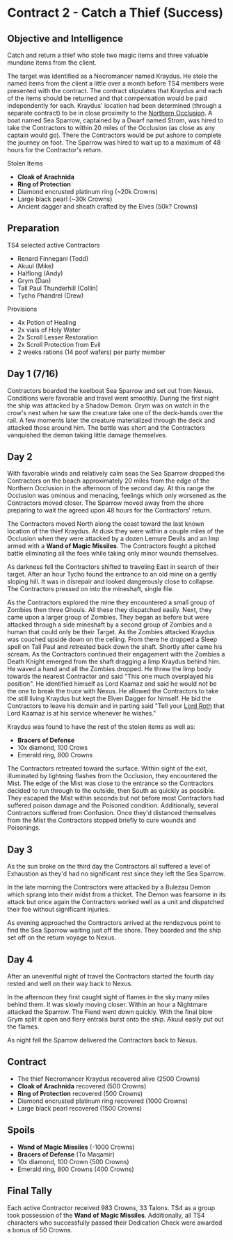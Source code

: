 # Contract 2 - Catch a Thief (Success)

## Objective and Intelligence
Catch and return a thief who stole two magic items and three valuable mundane items from the client.

The target was identified as a Necromancer named Kraydus. He stole the named items from the client a little over a month before TS4 members were presented with the contract. The contract stipulates that Kraydus and each of the items should be returned and that compensation would be paid independently for each. Kraydus' location had been determined (through a separate contract) to be in close proximity to the [Northern Occlusion](https://github.com/DaneVinson/scarredworld/blob/master/markdown/northern-occlusion.md). A boat named Sea Sparrow, captained by a Dwarf named Strom, was hired to take the Contractors to within 20 miles of the Occlusion (as close as any captain would go). There the Contractors would be put ashore to complete the journey on foot. The Sparrow was hired to wait up to a maximum of 48 hours for the Contractor's return. 

Stolen Items
* __Cloak of Arachnida__
* __Ring of Protection__
* Diamond encrusted platinum ring (~20k Crowns)
* Large black pearl (~30k Crowns)
* Ancient dagger and sheath crafted by the Elves (50k? Crowns)

## Preparation
TS4 selected active Contractors
* Renard Finnegani (Todd)
* Akuul (Mike)
* Halflong (Andy)
* Grym (Dan)
* Tall Paul Thunderhill (Collin)
* Tycho Phandrel (Drew)

Provisions
  * 4x Potion of Healing
  * 2x vials of Holy Water
  * 2x Scroll Lesser Restoration
  * 2x Scroll Protection from Evil
  * 2 weeks rations (14 poof wafers) per party member

## Day 1 (7/16)
Contractors boarded the keelboat Sea Sparrow and set out from Nexus. Conditions were favorable and travel went smoothly. During the first night the ship was attacked by a Shadow Demon. Grym was on watch in the crow's nest when he saw the creature take one of the deck-hands over the rail. A few moments later the creature materialized through the deck and attacked those around him. The battle was short and the Contractors vanquished the demon taking little damage themselves.

## Day 2
With favorable winds and relatively calm seas the Sea Sparrow dropped the Contractors on the beach approximately 20 miles from the edge of the Northern Occlusion in the afternoon of the second day. At this range the Occlusion was ominous and menacing, feelings which only worsened as the Contractors moved closer. The Sparrow moved away from the shore preparing to wait the agreed upon 48 hours for the Contractors' return.

The Contractors moved North along the coast toward the last known location of the thief Kraydus. At dusk they were within a couple miles of the Occlusion when they  were attacked by a dozen Lemure Devils and an Imp armed with a __Wand of Magic Missiles__. The Contractors fought a pitched battle eliminating all the foes while taking only minor wounds themselves.

As darkness fell the Contractors shifted to traveling East in search of their target. After an hour Tycho found the entrance to an old mine on a gently sloping hill. It was in disrepair and looked dangerously close to collapse. The Contractors pressed on into the mineshaft, single file.

As the Contractors explored the mine they encountered a small group of Zombies then three Ghouls. All these they dispatched easily. Next, they came upon a larger group of Zombies. They began as before but were attacked through a side mineshaft by a second group of Zombies and a human that could only be their Target. As the Zombies attacked Kraydus was couched upside down on the celling. From there he dropped a Sleep spell on Tall Paul and retreated back down the shaft. Shortly after came his scream. As the Contractors continued their engagement with the Zombies a Death Knight emerged from the shaft dragging a limp Kraydus behind him. He waved a hand and all the Zombies dropped. He threw the limp body towards the nearest Contractor and said "This one much overplayed his position". He identified himself as Lord Kaamaz and said he would not be the one to break the truce with Nexus. He allowed the Contractors to take the still living Kraydus but kept the Elven Dagger for himself. He bid the Contractors to leave his domain and in parting said "Tell your [Lord Roth](../../../markdown/vampire-paladin.md) that Lord Kaamaz is at his service whenever he wishes."

Kraydus was found to have the rest of the stolen items as well as: 
* __Bracers of Defense__
* 10x diamond, 100 Crows
* Emerald ring, 800 Crowns

The Contractors retreated toward the surface. Within sight of the exit, illuminated by lightning flashes from the Occlusion, they encountered the Mist. The edge of the Mist was close to the entrance so the Contractors decided to run through to the outside, then South as quickly as possible. They escaped the Mist within seconds but not before most Contractors had suffered poison damage and the Poisoned condition. Additionally, several Contractors suffered from Confusion. Once they'd distanced themselves from the Mist the Contractors stopped briefly to cure wounds and Poisonings.

## Day 3
As the sun broke on the third day the Contractors all suffered a level of Exhaustion as they'd had no significant rest since they left the Sea Sparrow.

In the late morning the Contractors were attacked by a Bulezau Demon which sprang into their midst from a thicket. The Demon was fearsome in its attack but once again the Contractors worked well as a unit and dispatched their foe without significant injuries.

As evening approached the Contractors arrived at the rendezvous point to find the Sea Sparrow waiting just off the shore. They boarded and the ship set off on the return voyage to Nexus.

## Day 4
After an uneventful night of travel the Contractors started the fourth day rested and well on their way back to Nexus. 

In the afternoon they first caught sight of flames in the sky many miles behind them. It was slowly moving closer. Within an hour a Nightmare attacked the Sparrow. The Fiend went down quickly. With the final blow Grym split it open and fiery entrails burst onto the ship. Akuul easily put out the flames. 

As night fell the Sparrow delivered the Contractors back to Nexus.

## Contract
* The thief Necromancer Kraydus recovered alive (2500 Crowns)
* __Cloak of Arachnida__  recovered (500 Crowns)
* __Ring of Protection__ recovered (500 Crowns)
* Diamond encrusted platinum ring recovered (1000 Crowns)
* Large black pearl recovered (1500 Crowns)

## Spoils
* __Wand of Magic Missiles__ (-1000 Crowns)
* __Bracers of Defense__ (To Maqamir)
* 10x diamond, 100 Crown (500 Crowns)
* Emerald ring, 800 Crowns (400 Crowns)

## Final Tally
Each active Contractor received 983 Crowns, 33 Talons. TS4 as a group took possession of the __Wand of Magic Missiles__. Additionally, all TS4 characters who successfully passed their Dedication Check were awarded a bonus of 50 Crowns.
